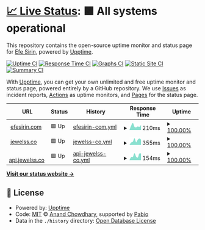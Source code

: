 # [📈 Live Status](https://verynewusername.github.io/upptime): <!--live status--> **🟩 All systems operational**

This repository contains the open-source uptime monitor and status page for [Efe Sirin](efesirin.com), powered by [Upptime](https://github.com/upptime/upptime).

[![Uptime CI](https://github.com/verynewusername/upptime/workflows/Uptime%20CI/badge.svg)](https://github.com/verynewusername/upptime/actions?query=workflow%3A%22Uptime+CI%22)
[![Response Time CI](https://github.com/verynewusername/upptime/workflows/Response%20Time%20CI/badge.svg)](https://github.com/verynewusername/upptime/actions?query=workflow%3A%22Response+Time+CI%22)
[![Graphs CI](https://github.com/verynewusername/upptime/workflows/Graphs%20CI/badge.svg)](https://github.com/verynewusername/upptime/actions?query=workflow%3A%22Graphs+CI%22)
[![Static Site CI](https://github.com/verynewusername/upptime/workflows/Static%20Site%20CI/badge.svg)](https://github.com/verynewusername/upptime/actions?query=workflow%3A%22Static+Site+CI%22)
[![Summary CI](https://github.com/verynewusername/upptime/workflows/Summary%20CI/badge.svg)](https://github.com/verynewusername/upptime/actions?query=workflow%3A%22Summary+CI%22)

With [Upptime](https://upptime.js.org), you can get your own unlimited and free uptime monitor and status page, powered entirely by a GitHub repository. We use [Issues](https://github.com/verynewusername/upptime/issues) as incident reports, [Actions](https://github.com/verynewusername/upptime/actions) as uptime monitors, and [Pages](https://verynewusername.github.io/upptime) for the status page.

<!--start: status pages-->
<!-- This summary is generated by Upptime (https://github.com/upptime/upptime) -->
<!-- Do not edit this manually, your changes will be overwritten -->
<!-- prettier-ignore -->
| URL | Status | History | Response Time | Uptime |
| --- | ------ | ------- | ------------- | ------ |
| <img alt="" src="https://icons.duckduckgo.com/ip3/efesirin.com.ico" height="13"> [efesirin.com](https://efesirin.com) | 🟩 Up | [efesirin-com.yml](https://github.com/verynewusername/upptime/commits/HEAD/history/efesirin-com.yml) | <details><summary><img alt="Response time graph" src="./graphs/efesirin-com/response-time-week.png" height="20"> 210ms</summary><br><a href="https://uptime.efesirin.com/history/efesirin-com"><img alt="Response time 237" src="https://img.shields.io/endpoint?url=https%3A%2F%2Fraw.githubusercontent.com%2Fverynewusername%2Fupptime%2FHEAD%2Fapi%2Fefesirin-com%2Fresponse-time.json"></a><br><a href="https://uptime.efesirin.com/history/efesirin-com"><img alt="24-hour response time 219" src="https://img.shields.io/endpoint?url=https%3A%2F%2Fraw.githubusercontent.com%2Fverynewusername%2Fupptime%2FHEAD%2Fapi%2Fefesirin-com%2Fresponse-time-day.json"></a><br><a href="https://uptime.efesirin.com/history/efesirin-com"><img alt="7-day response time 210" src="https://img.shields.io/endpoint?url=https%3A%2F%2Fraw.githubusercontent.com%2Fverynewusername%2Fupptime%2FHEAD%2Fapi%2Fefesirin-com%2Fresponse-time-week.json"></a><br><a href="https://uptime.efesirin.com/history/efesirin-com"><img alt="30-day response time 282" src="https://img.shields.io/endpoint?url=https%3A%2F%2Fraw.githubusercontent.com%2Fverynewusername%2Fupptime%2FHEAD%2Fapi%2Fefesirin-com%2Fresponse-time-month.json"></a><br><a href="https://uptime.efesirin.com/history/efesirin-com"><img alt="1-year response time 237" src="https://img.shields.io/endpoint?url=https%3A%2F%2Fraw.githubusercontent.com%2Fverynewusername%2Fupptime%2FHEAD%2Fapi%2Fefesirin-com%2Fresponse-time-year.json"></a></details> | <details><summary><a href="https://uptime.efesirin.com/history/efesirin-com">100.00%</a></summary><a href="https://uptime.efesirin.com/history/efesirin-com"><img alt="All-time uptime 99.98%" src="https://img.shields.io/endpoint?url=https%3A%2F%2Fraw.githubusercontent.com%2Fverynewusername%2Fupptime%2FHEAD%2Fapi%2Fefesirin-com%2Fuptime.json"></a><br><a href="https://uptime.efesirin.com/history/efesirin-com"><img alt="24-hour uptime 100.00%" src="https://img.shields.io/endpoint?url=https%3A%2F%2Fraw.githubusercontent.com%2Fverynewusername%2Fupptime%2FHEAD%2Fapi%2Fefesirin-com%2Fuptime-day.json"></a><br><a href="https://uptime.efesirin.com/history/efesirin-com"><img alt="7-day uptime 100.00%" src="https://img.shields.io/endpoint?url=https%3A%2F%2Fraw.githubusercontent.com%2Fverynewusername%2Fupptime%2FHEAD%2Fapi%2Fefesirin-com%2Fuptime-week.json"></a><br><a href="https://uptime.efesirin.com/history/efesirin-com"><img alt="30-day uptime 99.93%" src="https://img.shields.io/endpoint?url=https%3A%2F%2Fraw.githubusercontent.com%2Fverynewusername%2Fupptime%2FHEAD%2Fapi%2Fefesirin-com%2Fuptime-month.json"></a><br><a href="https://uptime.efesirin.com/history/efesirin-com"><img alt="1-year uptime 99.98%" src="https://img.shields.io/endpoint?url=https%3A%2F%2Fraw.githubusercontent.com%2Fverynewusername%2Fupptime%2FHEAD%2Fapi%2Fefesirin-com%2Fuptime-year.json"></a></details>
| <img alt="" src="https://icons.duckduckgo.com/ip3/jewelss.co.ico" height="13"> [jewelss.co](https://jewelss.co) | 🟩 Up | [jewelss-co.yml](https://github.com/verynewusername/upptime/commits/HEAD/history/jewelss-co.yml) | <details><summary><img alt="Response time graph" src="./graphs/jewelss-co/response-time-week.png" height="20"> 355ms</summary><br><a href="https://uptime.efesirin.com/history/jewelss-co"><img alt="Response time 353" src="https://img.shields.io/endpoint?url=https%3A%2F%2Fraw.githubusercontent.com%2Fverynewusername%2Fupptime%2FHEAD%2Fapi%2Fjewelss-co%2Fresponse-time.json"></a><br><a href="https://uptime.efesirin.com/history/jewelss-co"><img alt="24-hour response time 241" src="https://img.shields.io/endpoint?url=https%3A%2F%2Fraw.githubusercontent.com%2Fverynewusername%2Fupptime%2FHEAD%2Fapi%2Fjewelss-co%2Fresponse-time-day.json"></a><br><a href="https://uptime.efesirin.com/history/jewelss-co"><img alt="7-day response time 355" src="https://img.shields.io/endpoint?url=https%3A%2F%2Fraw.githubusercontent.com%2Fverynewusername%2Fupptime%2FHEAD%2Fapi%2Fjewelss-co%2Fresponse-time-week.json"></a><br><a href="https://uptime.efesirin.com/history/jewelss-co"><img alt="30-day response time 369" src="https://img.shields.io/endpoint?url=https%3A%2F%2Fraw.githubusercontent.com%2Fverynewusername%2Fupptime%2FHEAD%2Fapi%2Fjewelss-co%2Fresponse-time-month.json"></a><br><a href="https://uptime.efesirin.com/history/jewelss-co"><img alt="1-year response time 353" src="https://img.shields.io/endpoint?url=https%3A%2F%2Fraw.githubusercontent.com%2Fverynewusername%2Fupptime%2FHEAD%2Fapi%2Fjewelss-co%2Fresponse-time-year.json"></a></details> | <details><summary><a href="https://uptime.efesirin.com/history/jewelss-co">100.00%</a></summary><a href="https://uptime.efesirin.com/history/jewelss-co"><img alt="All-time uptime 99.70%" src="https://img.shields.io/endpoint?url=https%3A%2F%2Fraw.githubusercontent.com%2Fverynewusername%2Fupptime%2FHEAD%2Fapi%2Fjewelss-co%2Fuptime.json"></a><br><a href="https://uptime.efesirin.com/history/jewelss-co"><img alt="24-hour uptime 100.00%" src="https://img.shields.io/endpoint?url=https%3A%2F%2Fraw.githubusercontent.com%2Fverynewusername%2Fupptime%2FHEAD%2Fapi%2Fjewelss-co%2Fuptime-day.json"></a><br><a href="https://uptime.efesirin.com/history/jewelss-co"><img alt="7-day uptime 100.00%" src="https://img.shields.io/endpoint?url=https%3A%2F%2Fraw.githubusercontent.com%2Fverynewusername%2Fupptime%2FHEAD%2Fapi%2Fjewelss-co%2Fuptime-week.json"></a><br><a href="https://uptime.efesirin.com/history/jewelss-co"><img alt="30-day uptime 100.00%" src="https://img.shields.io/endpoint?url=https%3A%2F%2Fraw.githubusercontent.com%2Fverynewusername%2Fupptime%2FHEAD%2Fapi%2Fjewelss-co%2Fuptime-month.json"></a><br><a href="https://uptime.efesirin.com/history/jewelss-co"><img alt="1-year uptime 99.70%" src="https://img.shields.io/endpoint?url=https%3A%2F%2Fraw.githubusercontent.com%2Fverynewusername%2Fupptime%2FHEAD%2Fapi%2Fjewelss-co%2Fuptime-year.json"></a></details>
| <img alt="" src="https://icons.duckduckgo.com/ip3/api.jewelss.co.ico" height="13"> [api.jewelss.co](https://api.jewelss.co/version) | 🟩 Up | [api-jewelss-co.yml](https://github.com/verynewusername/upptime/commits/HEAD/history/api-jewelss-co.yml) | <details><summary><img alt="Response time graph" src="./graphs/api-jewelss-co/response-time-week.png" height="20"> 154ms</summary><br><a href="https://uptime.efesirin.com/history/api-jewelss-co"><img alt="Response time 151" src="https://img.shields.io/endpoint?url=https%3A%2F%2Fraw.githubusercontent.com%2Fverynewusername%2Fupptime%2FHEAD%2Fapi%2Fapi-jewelss-co%2Fresponse-time.json"></a><br><a href="https://uptime.efesirin.com/history/api-jewelss-co"><img alt="24-hour response time 133" src="https://img.shields.io/endpoint?url=https%3A%2F%2Fraw.githubusercontent.com%2Fverynewusername%2Fupptime%2FHEAD%2Fapi%2Fapi-jewelss-co%2Fresponse-time-day.json"></a><br><a href="https://uptime.efesirin.com/history/api-jewelss-co"><img alt="7-day response time 154" src="https://img.shields.io/endpoint?url=https%3A%2F%2Fraw.githubusercontent.com%2Fverynewusername%2Fupptime%2FHEAD%2Fapi%2Fapi-jewelss-co%2Fresponse-time-week.json"></a><br><a href="https://uptime.efesirin.com/history/api-jewelss-co"><img alt="30-day response time 141" src="https://img.shields.io/endpoint?url=https%3A%2F%2Fraw.githubusercontent.com%2Fverynewusername%2Fupptime%2FHEAD%2Fapi%2Fapi-jewelss-co%2Fresponse-time-month.json"></a><br><a href="https://uptime.efesirin.com/history/api-jewelss-co"><img alt="1-year response time 151" src="https://img.shields.io/endpoint?url=https%3A%2F%2Fraw.githubusercontent.com%2Fverynewusername%2Fupptime%2FHEAD%2Fapi%2Fapi-jewelss-co%2Fresponse-time-year.json"></a></details> | <details><summary><a href="https://uptime.efesirin.com/history/api-jewelss-co">100.00%</a></summary><a href="https://uptime.efesirin.com/history/api-jewelss-co"><img alt="All-time uptime 100.00%" src="https://img.shields.io/endpoint?url=https%3A%2F%2Fraw.githubusercontent.com%2Fverynewusername%2Fupptime%2FHEAD%2Fapi%2Fapi-jewelss-co%2Fuptime.json"></a><br><a href="https://uptime.efesirin.com/history/api-jewelss-co"><img alt="24-hour uptime 100.00%" src="https://img.shields.io/endpoint?url=https%3A%2F%2Fraw.githubusercontent.com%2Fverynewusername%2Fupptime%2FHEAD%2Fapi%2Fapi-jewelss-co%2Fuptime-day.json"></a><br><a href="https://uptime.efesirin.com/history/api-jewelss-co"><img alt="7-day uptime 100.00%" src="https://img.shields.io/endpoint?url=https%3A%2F%2Fraw.githubusercontent.com%2Fverynewusername%2Fupptime%2FHEAD%2Fapi%2Fapi-jewelss-co%2Fuptime-week.json"></a><br><a href="https://uptime.efesirin.com/history/api-jewelss-co"><img alt="30-day uptime 100.00%" src="https://img.shields.io/endpoint?url=https%3A%2F%2Fraw.githubusercontent.com%2Fverynewusername%2Fupptime%2FHEAD%2Fapi%2Fapi-jewelss-co%2Fuptime-month.json"></a><br><a href="https://uptime.efesirin.com/history/api-jewelss-co"><img alt="1-year uptime 100.00%" src="https://img.shields.io/endpoint?url=https%3A%2F%2Fraw.githubusercontent.com%2Fverynewusername%2Fupptime%2FHEAD%2Fapi%2Fapi-jewelss-co%2Fuptime-year.json"></a></details>

<!--end: status pages-->

[**Visit our status website →**](https://verynewusername.github.io/upptime)

## 📄 License

- Powered by: [Upptime](https://github.com/upptime/upptime)
- Code: [MIT](./LICENSE) © [Anand Chowdhary](https://anandchowdhary.com), supported by [Pabio](https://pabio.com)
- Data in the `./history` directory: [Open Database License](https://opendatacommons.org/licenses/odbl/1-0/)
